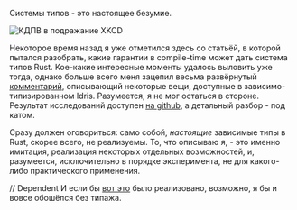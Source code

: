 Системы типов - это настоящее безумие.

![КДПВ в подражание XKCD](https://habrastorage.org/webt/y0/cp/de/y0cpdecpzjvzezlr09zet6hvtfw.png)

Некоторое время назад я уже отметился здесь со статьёй, в которой пытался разобрать, какие гарантии в compile-time может дать система типов Rust. Кое-какие интересные моменты удалось выловить уже тогда, однако больше всего меня зацепил весьма развёрнутый [комментарий](https://habr.com/ru/post/468145/#comment_20652891), описывающий некоторые вещи, доступные в зависимо-типизированном Idris.
Разумеется, я не мог остаться в стороне. Результат исследований доступен [на github](https://github.com/Cerberuser/quazidependent_types), а детальный разбор - под катом.

<cut/>

Сразу должен оговориться: само собой, *настоящие* зависимые типы в Rust, скорее всего, не реализуемы. То, что описываю я, - это именно имитация, реализация некоторых отдельных возможностей, и, разумеется, исключительно в порядке эксперимента, не для какого-либо практического применения.

// Dependent
И если бы [вот это](https://github.com/rust-lang/rust/issues/8995) было реализовано, возможно, я бы и вовсе обошёлся без типажа.